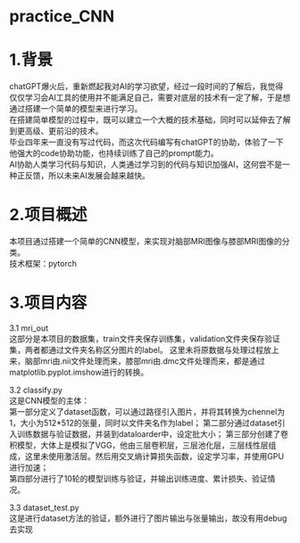 # practice_CNN

# 1.背景
chatGPT爆火后，重新燃起我对AI的学习欲望，经过一段时间的了解后，我觉得仅仅学习会AI工具的使用并不能满足自己，需要对底层的技术有一定了解，于是想通过搭建一个简单的模型来进行学习。  
在搭建简单模型的过程中，既可以建立一个大概的技术基础，同时可以延伸去了解到更高级、更前沿的技术。  
毕业四年来一直没有写过代码，而这次代码编写有chatGPT的协助，体验了一下他强大的code协助功能，也持续训练了自己的prompt能力。  
AI协助人类学习代码与知识，人类通过学习到的代码与知识加强AI，这何尝不是一种正反馈，所以未来AI发展会越来越快。  
# 2.项目概述
本项目通过搭建一个简单的CNN模型，来实现对脑部MRI图像与膝部MRI图像的分类。  
技术框架：pytorch  
# 3.项目内容
3.1 mri_out  
这部分是本项目的数据集，train文件夹保存训练集，validation文件夹保存验证集，两者都通过文件夹名称区分图片的label。 
这里未将原数据与处理过程放上来，脑部mri由.nii文件处理而来，膝部mri由.dmc文件处理而来，都是通过matplotlib.pyplot.imshow进行的转换。  

3.2 classify.py  
这是CNN模型的主体：  
第一部分定义了dataset函数，可以通过路径引入图片，并将其转换为chennel为1，大小为512*512的张量，同时以文件夹名作为label； 
第二部分通过dataset引入训练数据与验证数据，并装到dataloarder中，设定批大小； 
第三部分创建了卷积模型，大体上是模拟了VGG，他由三层卷积层，三层池化层，三层线性层组成，这里未使用激活层。然后用交叉熵计算损失函数，设定学习率，并使用GPU进行加速；  
第四部分进行了10轮的模型训练与验证，并输出训练进度、累计损失、验证情况。  

3.3 dataset_test.py  
这是进行dataset方法的验证，额外进行了图片输出与张量输出，故没有用debug去实现
